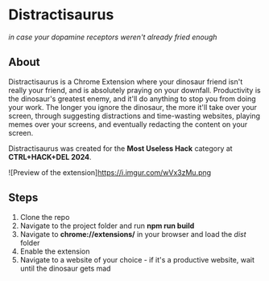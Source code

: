 # Distractisaurus

*in case your dopamine receptors weren't already fried enough*

## About

Distractisaurus is a Chrome Extension where your dinosaur friend isn't really your friend, and is absolutely praying on your downfall. Productivity is the dinosaur's greatest enemy, and it'll do anything to stop you from doing your work. The longer you ignore the dinosaur, the more it'll take over your screen, through suggesting distractions and time-wasting websites, playing memes over your screens, and eventually redacting the content on your screen. 

Distractisaurus was created for the **Most Useless Hack** category at **CTRL+HACK+DEL 2024**.

![Preview of the extension]https://i.imgur.com/wVx3zMu.png

## Steps
1. Clone the repo
2. Navigate to the project folder and run **npm run build**
3. Navigate to **chrome://extensions/** in your browser and load the *dist* folder
4. Enable the extension
5. Navigate to a website of your choice - if it's a productive website, wait until the dinosaur gets mad
